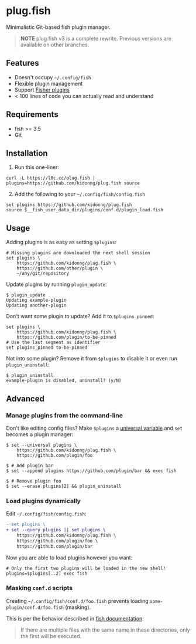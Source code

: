 # plug.fish

Minimalistic Git-based fish plugin manager.

> **NOTE**
> plug.fish v3 is a complete rewrite. Previous versions are available on other branches.

## Features

- Doesn't occupy `~/.config/fish`
- Flexible plugin management
- Support [Fisher plugins](https://github.com/jorgebucaran/fisher#creating-a-plugin)
- < 100 lines of code you can actually read and understand

## Requirements

- fish >= 3.5
- Git

## Installation

1. Run this one-liner:

```fish
curl -L https://l0c.cc/plug.fish | plugins=https://github.com/kidonng/plug.fish source
```

2. Add the following to your `~/.config/fish/config.fish`

```fish
set plugins https://github.com/kidonng/plug.fish
source $__fish_user_data_dir/plugins/conf.d/plugin_load.fish
```

## Usage

Adding plugins is as easy as setting `$plugins`:

```fish
# Missing plugins are downloaded the next shell session
set plugins \
	https://github.com/kidonng/plug.fish \
    https://github.com/other/plugin \
	~/any/git/repository
```

Update plugins by running `plugin_update`:

```shellsession
$ plugin_update
Updating example-plugin
Updating another-plugin
```

Don't want some plugin to update? Add it to `$plugins_pinned`:

```fish
set plugins \
	https://github.com/kidonng/plug.fish \
    https://github.com/plugin/to-be-pinned
# Use the last segment as identifier 
set plugins_pinned to-be-pinned
```

Not into some plugin? Remove it from `$plugins` to disable it or even run `plugin_uninstall`:

```shellsession
$ plugin_uninstall
example-plugin is disabled, uninstall? (y/N)
```

## Advanced

### Manage plugins from the command-line

Don't like editing config files? Make `$plugins` a [universal variable](https://fishshell.com/docs/current/language.html#variables-universal) and `set` becomes a plugin manager:

```shellsession
$ set --universal plugins \
	https://github.com/kidonng/plug.fish \
    https://github.com/plugin/foo

$ # Add plugin bar
$ set --append plugins https://github.com/plugin/bar && exec fish

$ # Remove plugin foo
$ set --erase plugins[2] && plugin_uninstall
```

### Load plugins dynamically

Edit `~/.config/fish/config.fish`:

```diff
- set plugins \
+ set --query plugins || set plugins \
	https://github.com/kidonng/plug.fish \
    https://github.com/plugin/foo \
    https://github.com/plugin/bar
```

Now you are able to load plugins however you want:

```fish
# Only the first two plugins will be loaded in the new shell!
plugins=$plugins[..2] exec fish
```

### Masking `conf.d` scripts

Creating `~/.config/fish/conf.d/foo.fish` prevents loading `some-plugin/conf.d/foo.fish` (masking).

This is per the behavior described in [fish documentation](https://fishshell.com/docs/current/language.html#configuration-files):

> If there are multiple files with the same name in these directories, only the first will be executed.
